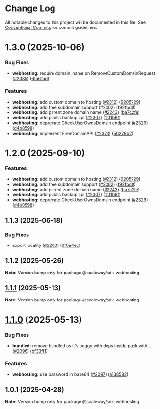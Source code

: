# Change Log

All notable changes to this project will be documented in this file.
See [Conventional Commits](https://conventionalcommits.org) for commit guidelines.

# 1.3.0 (2025-10-06)

### Bug Fixes

- **webhosting:** require domain_name on RemoveCustomDomainRequest ([#2385](https://github.com/scaleway/scaleway-sdk-js/issues/2385)) ([6fa61ad](https://github.com/scaleway/scaleway-sdk-js/commit/6fa61ad6ac165ce237629880179e391fc44bbc64))

### Features

- **webhosting:** add custom domain to hosting ([#2312](https://github.com/scaleway/scaleway-sdk-js/issues/2312)) ([9205729](https://github.com/scaleway/scaleway-sdk-js/commit/920572938863202d914eae21fbc89febe3b7402c))
- **webhosting:** add free subdomain support ([#2302](https://github.com/scaleway/scaleway-sdk-js/issues/2302)) ([f92fbd0](https://github.com/scaleway/scaleway-sdk-js/commit/f92fbd075c97e76ef7089bd59539522a507c2f39))
- **webhosting:** add parent zone domain name ([#2243](https://github.com/scaleway/scaleway-sdk-js/issues/2243)) ([ba7c2fe](https://github.com/scaleway/scaleway-sdk-js/commit/ba7c2fec9899b2195a0988865500bbc4dca9a7f2))
- **webhosting:** add public backup api ([#2307](https://github.com/scaleway/scaleway-sdk-js/issues/2307)) ([1cf1b8f](https://github.com/scaleway/scaleway-sdk-js/commit/1cf1b8fc982e3de0a4b0c7fc3cf20e55f93e5f43))
- **webhosting:** deprecate CheckUserOwnsDomain endpoint ([#2329](https://github.com/scaleway/scaleway-sdk-js/issues/2329)) ([d4b8598](https://github.com/scaleway/scaleway-sdk-js/commit/d4b85989dad74a78b6fae3ae97b4d7522ab70b15))
- **webhosting:** implement FreeDomainAPI ([#2373](https://github.com/scaleway/scaleway-sdk-js/issues/2373)) ([50278b2](https://github.com/scaleway/scaleway-sdk-js/commit/50278b2d1e97f90d2641206570dc5b3f60bf3549))

# 1.2.0 (2025-09-10)

### Features

- **webhosting:** add custom domain to hosting ([#2312](https://github.com/scaleway/scaleway-sdk-js/issues/2312)) ([9205729](https://github.com/scaleway/scaleway-sdk-js/commit/920572938863202d914eae21fbc89febe3b7402c))
- **webhosting:** add free subdomain support ([#2302](https://github.com/scaleway/scaleway-sdk-js/issues/2302)) ([f92fbd0](https://github.com/scaleway/scaleway-sdk-js/commit/f92fbd075c97e76ef7089bd59539522a507c2f39))
- **webhosting:** add parent zone domain name ([#2243](https://github.com/scaleway/scaleway-sdk-js/issues/2243)) ([ba7c2fe](https://github.com/scaleway/scaleway-sdk-js/commit/ba7c2fec9899b2195a0988865500bbc4dca9a7f2))
- **webhosting:** add public backup api ([#2307](https://github.com/scaleway/scaleway-sdk-js/issues/2307)) ([1cf1b8f](https://github.com/scaleway/scaleway-sdk-js/commit/1cf1b8fc982e3de0a4b0c7fc3cf20e55f93e5f43))
- **webhosting:** deprecate CheckUserOwnsDomain endpoint ([#2329](https://github.com/scaleway/scaleway-sdk-js/issues/2329)) ([d4b8598](https://github.com/scaleway/scaleway-sdk-js/commit/d4b85989dad74a78b6fae3ae97b4d7522ab70b15))

## 1.1.3 (2025-06-18)

### Bug Fixes

- export locality ([#2200](https://github.com/scaleway/scaleway-sdk-js/issues/2200)) ([9f0a4ec](https://github.com/scaleway/scaleway-sdk-js/commit/9f0a4ec19e377cd90c5829604467c09a2088a38c))

## 1.1.2 (2025-05-26)

**Note:** Version bump only for package @scaleway/sdk-webhosting

## [1.1.1](https://github.com/scaleway/scaleway-sdk-js/compare/@scaleway/sdk-webhosting@1.1.0...@scaleway/sdk-webhosting@1.1.1) (2025-05-13)

**Note:** Version bump only for package @scaleway/sdk-webhosting

# [1.1.0](https://github.com/scaleway/scaleway-sdk-js/compare/@scaleway/sdk-webhosting@1.0.1...@scaleway/sdk-webhosting@1.1.0) (2025-05-13)

### Bug Fixes

- **bundled:** remove bundled as it's buggy with deps inside pack with… ([#2096](https://github.com/scaleway/scaleway-sdk-js/issues/2096)) ([bf33ff1](https://github.com/scaleway/scaleway-sdk-js/commit/bf33ff1f9cdd951add94817dac27239c86ef5437))

### Features

- **webhosting:** use password in base64 ([#2097](https://github.com/scaleway/scaleway-sdk-js/issues/2097)) ([a138582](https://github.com/scaleway/scaleway-sdk-js/commit/a1385826c1b734161393e7d418731a5b13f40afe))

## 1.0.1 (2025-04-28)

**Note:** Version bump only for package @scaleway/sdk-webhosting

